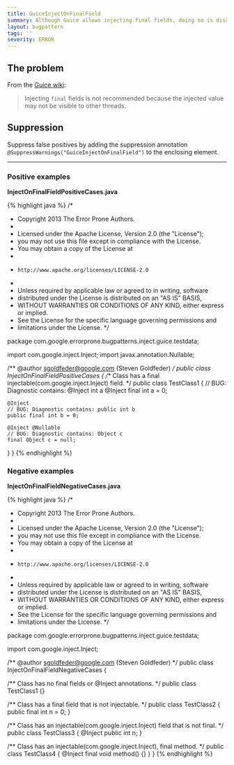 ```yaml
---
title: GuiceInjectOnFinalField
summary: Although Guice allows injecting final fields, doing so is disallowed because the injected value may not be visible to other threads.
layout: bugpattern
tags: ''
severity: ERROR
---
```


<!--
*** AUTO-GENERATED, DO NOT MODIFY ***
To make changes, edit the @BugPattern annotation or the explanation in docs/bugpattern.
-->


## The problem
From the [Guice wiki][wiki]:

> Injecting `final` fields is not recommended because the injected value may not
> be visible to other threads.

[wiki]: https://github.com/google/guice/wiki/InjectionPoints#how-guice-injects

## Suppression
Suppress false positives by adding the suppression annotation `@SuppressWarnings("GuiceInjectOnFinalField")` to the enclosing element.


----------

### Positive examples
__InjectOnFinalFieldPositiveCases.java__

{% highlight java %}
/*
 * Copyright 2013 The Error Prone Authors.
 *
 * Licensed under the Apache License, Version 2.0 (the "License");
 * you may not use this file except in compliance with the License.
 * You may obtain a copy of the License at
 *
 *     http://www.apache.org/licenses/LICENSE-2.0
 *
 * Unless required by applicable law or agreed to in writing, software
 * distributed under the License is distributed on an "AS IS" BASIS,
 * WITHOUT WARRANTIES OR CONDITIONS OF ANY KIND, either express or implied.
 * See the License for the specific language governing permissions and
 * limitations under the License.
 */

package com.google.errorprone.bugpatterns.inject.guice.testdata;

import com.google.inject.Inject;
import javax.annotation.Nullable;

/** @author sgoldfeder@google.com (Steven Goldfeder) */
public class InjectOnFinalFieldPositiveCases {
  /** Class has a final injectable(com.google.inject.Inject) field. */
  public class TestClass1 {
    // BUG: Diagnostic contains: @Inject int a
    @Inject final int a = 0;

    @Inject
    // BUG: Diagnostic contains: public int b
    public final int b = 0;

    @Inject @Nullable
    // BUG: Diagnostic contains: Object c
    final Object c = null;
  }
}
{% endhighlight %}

### Negative examples
__InjectOnFinalFieldNegativeCases.java__

{% highlight java %}
/*
 * Copyright 2013 The Error Prone Authors.
 *
 * Licensed under the Apache License, Version 2.0 (the "License");
 * you may not use this file except in compliance with the License.
 * You may obtain a copy of the License at
 *
 *     http://www.apache.org/licenses/LICENSE-2.0
 *
 * Unless required by applicable law or agreed to in writing, software
 * distributed under the License is distributed on an "AS IS" BASIS,
 * WITHOUT WARRANTIES OR CONDITIONS OF ANY KIND, either express or implied.
 * See the License for the specific language governing permissions and
 * limitations under the License.
 */

package com.google.errorprone.bugpatterns.inject.guice.testdata;

import com.google.inject.Inject;

/** @author sgoldfeder@google.com (Steven Goldfeder) */
public class InjectOnFinalFieldNegativeCases {

  /** Class has no final fields or @Inject annotations. */
  public class TestClass1 {}

  /** Class has a final field that is not injectable. */
  public class TestClass2 {
    public final int n = 0;
  }

  /** Class has an injectable(com.google.inject.Inject) field that is not final. */
  public class TestClass3 {
    @Inject public int n;
  }

  /** Class has an injectable(com.google.inject.Inject), final method. */
  public class TestClass4 {
    @Inject
    final void method() {}
  }
}
{% endhighlight %}

